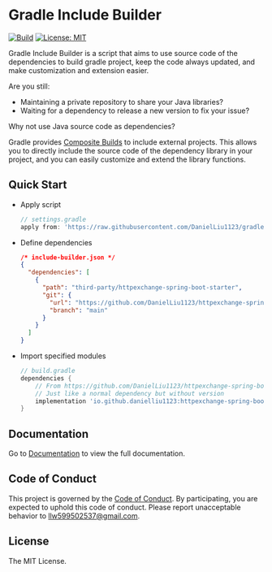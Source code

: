 # Gradle Include Builder

[![Build](https://img.shields.io/github/actions/workflow/status/DanielLiu1123/gradle-include-builder/build.yml?branch=main)](https://github.com/DanielLiu1123/gradle-include-builder/actions)
[![License: MIT](https://img.shields.io/badge/License-MIT-yellow.svg)](https://opensource.org/licenses/MIT)

Gradle Include Builder is a script that aims to use source code of the dependencies to build gradle project,
keep the code always updated, and make customization and extension easier.

Are you still:

- Maintaining a private repository to share your Java libraries?
- Waiting for a dependency to release a new version to fix your issue?

Why not use Java source code as dependencies?

Gradle provides [Composite Builds](https://docs.gradle.org/current/userguide/composite_builds.html) to include external
projects. This allows you to directly include the source code of the dependency library in your project,
and you can easily customize and extend the library functions.

## Quick Start

- Apply script

  ```groovy
  // settings.gradle
  apply from: 'https://raw.githubusercontent.com/DanielLiu1123/gradle-include-builder/main/include-builder.gradle'
  ```

- Define dependencies

    ```json
    /* include-builder.json */
    {
      "dependencies": [
        {
          "path": "third-party/httpexchange-spring-boot-starter",
          "git": {
            "url": "https://github.com/DanielLiu1123/httpexchange-spring-boot-starter",
            "branch": "main"
          }
        }
      ]
    }
    ```

- Import specified modules

  ```groovy
  // build.gradle
  dependencies {
      // From https://github.com/DanielLiu1123/httpexchange-spring-boot-starter (git)
      // Just like a normal dependency but without version
      implementation 'io.github.danielliu1123:httpexchange-spring-boot-starter'
  }
  ```

## Documentation

Go to [Documentation](https://danielliu1123.github.io/gradle-include-builder/docs/intro) to view the full documentation.

## Code of Conduct

This project is governed by the [Code of Conduct](./CODE_OF_CONDUCT.md).
By participating, you are expected to uphold this code of conduct.
Please report unacceptable behavior to llw599502537@gmail.com.

## License

The MIT License.
